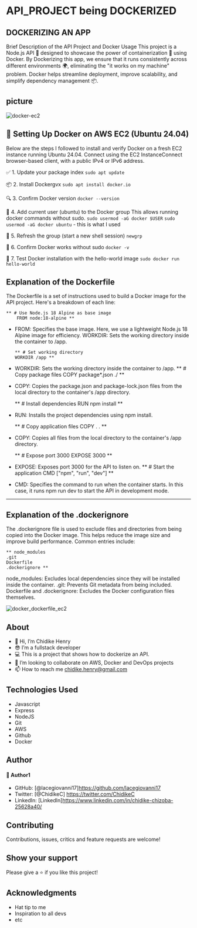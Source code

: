 # API_PROJECT being DOCKERIZED

## DOCKERIZING AN APP

Brief Description of the API Project and Docker Usage
This project is a Node.js API 🚀 designed to showcase the power of containerization 🐳 using Docker. By Dockerizing this app, we ensure that it runs consistently across different environments 🌍, eliminating the "it works on my machine" problem. Docker helps streamline deployment, improve scalability, and simplify dependency management 📦.

## picture

![docker-ec2](https://github.com/user-attachments/assets/d66f4523-dc43-41ac-9d3d-671b8d0c3b09)

## 🐳 Setting Up Docker on AWS EC2 (Ubuntu 24.04)

Below are the steps I followed to install and verify Docker on a fresh EC2 instance running Ubuntu 24.04. Connect using the EC2 InstanceConnect browser-based client, with a public IPv4 or IPv6 address.

✅ 1. Update your package index
`sudo apt update`

📦 2. Install Dockergvx
`sudo apt install docker.io`

🔍 3. Confirm Docker version
`docker --version`

👥 4. Add current user (ubuntu) to the Docker group
This allows running docker commands without sudo.
`sudo usermod -aG docker $USER`
`sudo usermod -aG docker ubuntu` - this is what I used

🔄 5. Refresh the group (start a new shell session)
`newgrp`

🔁 6. Confirm Docker works without sudo
`docker -v`

🧪 7. Test Docker installation with the hello-world image
`sudo docker run hello-world`

## Explanation of the Dockerfile

The Dockerfile is a set of instructions used to build a Docker image for the API project. Here's a breakdown of each line:

    ** # Use Node.js 18 Alpine as base image
        FROM node:18-alpine **

- FROM: Specifies the base image. Here, we use a lightweight Node.js 18 Alpine image for efficiency.
  WORKDIR: Sets the working directory inside the container to /app.

      ** # Set working directory
      WORKDIR /app **

- WORKDIR: Sets the working directory inside the container to /app.
  ** # Copy package files
  COPY package\*.json ./ **

- COPY: Copies the package.json and package-lock.json files from the local directory to the container's /app directory.

  ** # Install dependencies
  RUN npm install **

- RUN: Installs the project dependencies using npm install.

  ** # Copy application files
  COPY . . **

- COPY: Copies all files from the local directory to the container's /app directory.

  ** # Expose port 3000
  EXPOSE 3000 **

- EXPOSE: Exposes port 3000 for the API to listen on.
  ** # Start the application
  CMD ["npm", "run", "dev"] **

- CMD: Specifies the command to run when the container starts. In this case, it runs npm run dev to start the API in development mode.

---

## Explanation of the .dockerignore

The .dockerignore file is used to exclude files and directories from being copied into the Docker image. This helps reduce the image size and improve build performance. Common entries include:

    ** node_modules
    .git
    Dockerfile
    .dockerignore **

node_modules: Excludes local dependencies since they will be installed inside the container.
.git: Prevents Git metadata from being included.
Dockerfile and .dockerignore: Excludes the Docker configuration files themselves.

![docker_dockerfile_ec2](https://github.com/user-attachments/assets/ba4e91b1-e9e9-4924-be44-c64e4b6bc081)

## About

- 👋 Hi, I’m Chidike Henry
- 😎 I’m a fullstack developer
- 💻 This is a project that shows how to dockerize an API.
- 💞️ I’m looking to collaborate on AWS, Docker and DevOps projects
- 📫 How to reach me chidike.henry@gmail.com

## Technologies Used

- Javascript
- Express
- NodeJS
- Git
- AWS
- Github
- Docker

## Author

#### 👤 Author1

- GitHub: [@lacegiovanni17]https://github.com/lacegiovanni17
- Twitter: [@ChidikeC] https://twitter.com/ChidikeC
- LinkedIn: [LinkedIn]https://www.linkedin.com/in/chidike-chizoba-25628a40/

## Contributing

Contributions, issues, critics and feature requests are welcome!

## Show your support

Please give a ⭐️ if you like this project!

## Acknowledgments

- Hat tip to me
- Inspiration to all devs
- etc
